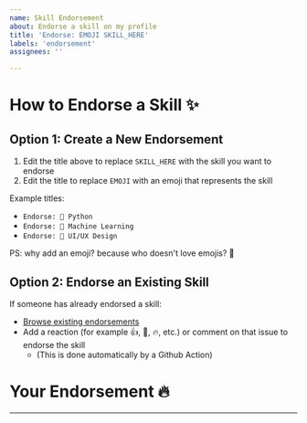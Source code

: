 ```yaml
---
name: Skill Endorsement
about: Endorse a skill on my profile
title: 'Endorse: EMOJI SKILL_HERE'
labels: 'endorsement'
assignees: ''

---
```


# How to Endorse a Skill ✨ 

## Option 1: Create a New Endorsement
1. Edit the title above to replace `SKILL_HERE` with the skill you want to endorse
2. Edit the title to replace `EMOJI` with an emoji that represents the skill

Example titles:
- `Endorse: 🐍 Python`
- `Endorse: 🧠 Machine Learning`
- `Endorse: 🎨 UI/UX Design`

PS: why add an emoji? because who doesn't love emojis? 🤩

## Option 2: Endorse an Existing Skill
If someone has already endorsed a skill:
- [Browse existing endorsements](https://github.com/baptistecolle/baptistecolle/issues)
- Add a reaction (for example 👍, 💪, 🔥, etc.) or comment on that issue to endorse the skill 
    - (This is done automatically by a Github Action)

# Your Endorsement 🔥

<!-- Write your endorsement comment here -->

---

<!-- Don't forget to remove the "How to Endorse a Skill ✨" section before submitting your endorsement -->
<!-- Thank you for taking the time to endorse my skills! Your are the best! 😍 -->